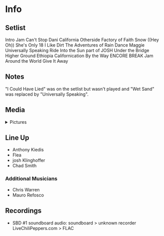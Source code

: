 # Info

## Setlist

Intro Jam
Can't Stop
Dani California
Otherside
Factory of Faith
Snow ((Hey Oh))
She's Only 18
I Like Dirt
The Adventures of Rain Dance Maggie
Universally Speaking
Ride Into the Sun part of JOSH
Under the Bridge
Higher Ground
Ethiopia
Californication
By the Way
ENCORE BREAK
Jam
Around the World
Give It Away

## Notes

"I Could Have Lied" was on the setlist but wasn't played and "Wet Sand" was replaced by "Universally Speaking".

## Media 

<details>
  <summary>Pictures</summary>
  <!--<img alt="Setlist" title="Setlist" src="_.jpg" height="200" />-->
</details>

## Line Up

* Anthony Kiedis
* Flea
* josh Klinghoffer
* Chad Smith

### Additional Musicians
* Chris Warren  
* Mauro Refosco

## Recordings

* SBD #1 soundboard audio: soundboard > unknown recorder LiveChiliPeppers.com > FLAC